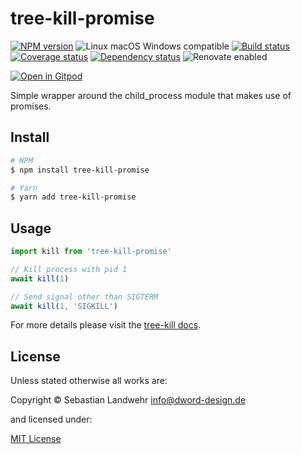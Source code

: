 <!-- TITLE/ -->
# tree-kill-promise
<!-- /TITLE -->

<!-- BADGES/ -->
[![NPM version](https://img.shields.io/npm/v/tree-kill-promise.svg)](https://npmjs.org/package/tree-kill-promise)
![Linux macOS Windows compatible](https://img.shields.io/badge/os-linux%20%7C%C2%A0macos%20%7C%C2%A0windows-blue)
[![Build status](https://img.shields.io/github/workflow/status/dword-design/tree-kill-promise/build)](https://github.com/dword-design/tree-kill-promise/actions)
[![Coverage status](https://img.shields.io/coveralls/dword-design/tree-kill-promise)](https://coveralls.io/github/dword-design/tree-kill-promise)
[![Dependency status](https://img.shields.io/david/dword-design/tree-kill-promise)](https://david-dm.org/dword-design/tree-kill-promise)
![Renovate enabled](https://img.shields.io/badge/renovate-enabled-brightgreen)

[![Open in Gitpod](https://gitpod.io/button/open-in-gitpod.svg)](https://gitpod.io/#https://github.com/dword-design/tree-kill-promise)
<!-- /BADGES -->

<!-- DESCRIPTION/ -->
Simple wrapper around the child_process module that makes use of promises.
<!-- /DESCRIPTION -->

<!-- INSTALL/ -->
## Install

```bash
# NPM
$ npm install tree-kill-promise

# Yarn
$ yarn add tree-kill-promise
```
<!-- /INSTALL -->

## Usage

```js
import kill from 'tree-kill-promise'

// Kill process with pid 1
await kill(1)

// Send signal other than SIGTERM
await kill(1, 'SIGKILL')
```

For more details please visit the [tree-kill docs](https://www.npmjs.com/package/tree-kill).

<!-- LICENSE/ -->
## License

Unless stated otherwise all works are:

Copyright &copy; Sebastian Landwehr <info@dword-design.de>

and licensed under:

[MIT License](https://opensource.org/licenses/MIT)
<!-- /LICENSE -->
